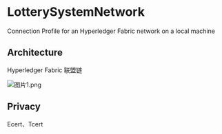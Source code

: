 # LotterySystemNetwork

Connection Profile for an Hyperledger Fabric network on a local machine

## Architecture

Hyperledger Fabric  联盟链

![图片1.png](https://i.loli.net/2018/10/13/5bc142240f5cf.png)

## Privacy

Ecert、Tcert